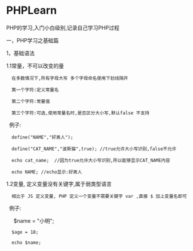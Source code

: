 # PHPLearn
PHP的学习,入门小白级别,记录自己学习PHP过程

一，PHP学习之基础篇

1，基础语法

  1.1常量，不可以改变的量
  
      在多数情况下,所有字母大写 多个字母命名使用下划线隔开
      
      第一个字符:定义常量名
      
      第二个字符:常量值
      
      第三个字符:可选,使用常量名时,是否区分大小写,默认false 不支持
      
      例子:
      
      define("NAME","好男人");
      
      define("CAT_NAME","波斯猫",true); //true允许大小写识别,false不允许
      
      echo cat_name;  //因为true允许大小写识别,所以能够显示CAT_NAME内容
      
      echo NAME; //echo显示:好男人
      
  1.2变量, 定义变量没有关键字,属于弱类型语言
  
      相比于 JS 定义变量, PHP 定义一个变量不需要关键字 var ,直接 $ 加上变量名即可
      
      例子:   
      
      $name = "小明";
      
      $age = 18;

      echo $name;
